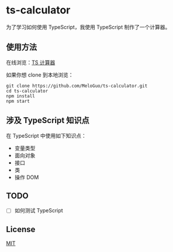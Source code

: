 # ts-calculator
为了学习如何使用 TypeScript，我使用 TypeScript 制作了一个计算器。

## 使用方法

在线浏览：[TS 计算器](http://meloguo.com/ts-calculator/src/index.html)

如果你想 clone 到本地浏览：

```shell
git clone https://github.com/MeloGuo/ts-calculator.git
cd ts-calculator
npm install
npm start
```


## 涉及 TypeScript 知识点

在 TypeScript 中使用如下知识点：

* 变量类型
* 面向对象
* 接口
* 类
* 操作 DOM


## TODO

- [ ] 如何测试 TypeScript


## License
[MIT](https://github.com/MeloGuo/ts-calculator/blob/master/LICENSE)
